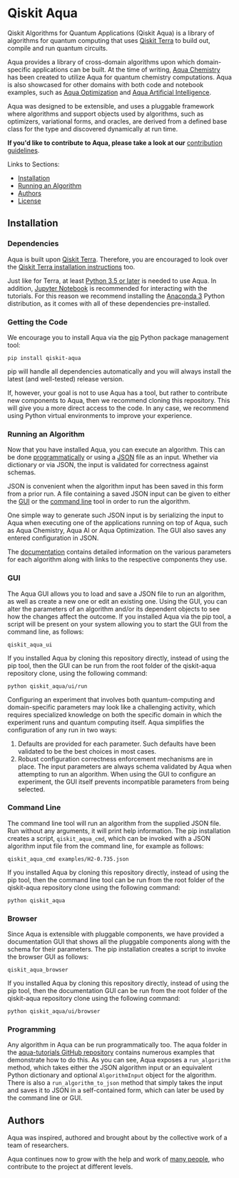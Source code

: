 # Qiskit Aqua

Qiskit Algorithms for Quantum Applications (Qiskit Aqua) is a library of algorithms for quantum computing
that uses [Qiskit Terra](https://qiskit.org/terra) to build out, compile and run quantum circuits.

Aqua provides a library of cross-domain algorithms upon which domain-specific applications can be
built. At the time of writing, [Aqua Chemistry](https://github.com/Qiskit/aqua-chemistry) has
been created to utilize Aqua for quantum chemistry computations. Aqua is also showcased for other
domains with both code and notebook examples, such as
[Aqua Optimization](https://github.com/Qiskit/aqua-tutorials/tree/master/optimization) and
[Aqua Artificial Intelligence](https://github.com/Qiskit/aqua-tutorials/tree/master/artificial_intelligence).

Aqua was designed to be extensible, and uses a pluggable framework where algorithms and support objects used
by algorithms, such as optimizers, variational forms, and oracles, are derived from a defined base class for the type and
discovered dynamically at run time.

**If you'd like to contribute to Aqua, please take a look at our**
[contribution guidelines](.github/CONTRIBUTING.rst).

Links to Sections:

* [Installation](#installation)
* [Running an Algorithm](#running-an-algorithm)
* [Authors](#authors)
* [License](#license)

## Installation

### Dependencies

Aqua is built upon [Qiskit Terra](https://qiskit.org/terra).  Therefore, you are encouraged to look over the
[Qiskit Terra installation instructions](https://github.com/Qiskit/qiskit-terra/blob/master/README.md#installation)
too.

Just like for Terra, at least [Python 3.5 or later](https://www.python.org/downloads/) is needed to use Aqua.
In addition, [Jupyter Notebook](https://jupyter.readthedocs.io/en/latest/install.html) is recommended for interacting
with the tutorials. For this reason we recommend installing the [Anaconda 3](https://www.continuum.io/downloads)
Python distribution, as it comes with all of these dependencies pre-installed.

### Getting the Code

We encourage you to install Aqua via the [pip](https://pip.pypa.io/en/stable/) Python package management tool:

```
pip install qiskit-aqua
```

pip will handle all dependencies automatically and you will always install the latest (and well-tested) release version.

If, however, your goal is not to use Aqua has a tool, but rather to contribute new components to Aqua, then we recommend 
cloning this repository.  This will give you a more direct access to the code.  In any case, we recommend using Python virtual 
environments to improve your experience.

### Running an Algorithm

Now that you have installed Aqua, you can execute an algorithm. This can be done [programmatically](#programming) or using a 
[JSON](http://json.org/) file as an input. Whether via dictionary or via JSON, the input is validated for correctness against
schemas. 
 
JSON is convenient when the algorithm input has been saved in this form from a prior run. A file containing a saved
JSON input can be given to either the [GUI](#gui) or the [command line](#command-line) tool in order to run
the algorithm.
 
One simple way to generate such JSON input is by serializing the input to Aqua when executing one of the
applications running on top of Aqua, such as Aqua Chemistry, Aqua AI or Aqua Optimization. The GUI also saves any entered 
configuration in JSON.

The [documentation](https://qiskit.org/documentation/aqua/) contains detailed information on the various parameters for each
algorithm along with links to the respective components they use.
 

### GUI

The Aqua GUI allows you to load and save a JSON file to run an algorithm, as well as create a new one or edit
an existing one. Using the GUI, you can alter the parameters of an algorithm and/or its dependent
objects to see how the changes affect the outcome. If you installed Aqua via the pip tool, a script will be present on
your system allowing you to start the GUI from the command line, as follows:

```
qiskit_aqua_ui
```

If you installed Aqua by cloning this repository directly, instead of using the pip tool, then the GUI can
be run from the root folder of the qiskit-aqua repository clone, using the following command:

```
python qiskit_aqua/ui/run
```

Configuring an experiment that involves both quantum-computing and domain-specific parameters may look like a 
challenging activity, which requires specialized knowledge on both the specific domain in which the experiment runs and
quantum computing itself. Aqua simplifies the configuration of any run in two ways:

1.  Defaults are provided for each parameter. Such defaults have been validated to be the best choices in most cases.
2.  Robust configuration correctness enforcement mechanisms are in place. The input parameters are always schema
    validated by Aqua when attempting to run an algorithm. When using the GUI to configure an experiment,
    the GUI itself prevents incompatible parameters from being selected.

### Command Line

The command line tool will run an algorithm from the supplied JSON file. Run without any arguments, it will print help
information. The pip installation creates a script, `qiskit_aqua_cmd`, which can be invoked with a JSON algorithm input file from the command line, for example as follows:

```
qiskit_aqua_cmd examples/H2-0.735.json
```

If you installed Aqua by cloning this repository directly, instead of using the pip tool, then the command line tool can be
run from the root folder of the qiskit-aqua repository clone using the following command:

```
python qiskit_aqua
```

### Browser

Since Aqua is extensible with pluggable components, we have provided a documentation GUI that shows all the
pluggable components along with the schema for their parameters. The pip installation creates a script to invoke the
browser GUI as follows:

```
qiskit_aqua_browser
```

If you installed Aqua by cloning this repository directly, instead of using the pip tool, then the documentation GUI can be 
run from the root folder of the qiskit-aqua repository clone using the following command:

```
python qiskit_aqua/ui/browser
```

### Programming

Any algorithm in Aqua can be run programmatically too. The aqua folder in the
[aqua-tutorials GitHub repository](https://github.com/Qiskit/aqua-tutorials/tree/master/aqua) contains numerous
examples that demonstrate how to do this. As you can see, Aqua exposes a `run_algorithm` method, which takes either
the JSON algorithm input or an equivalent Python dictionary and optional `AlgorithmInput` object for the algorithm.
There is also a `run_algorithm_to_json` method that simply takes the input and saves it to JSON in a self-contained form,
which can later be used by the command line or GUI.

## Authors

Aqua was inspired, authored and brought about by the collective work of a team of researchers.

Aqua continues now to grow with the help and work of [many people](./docs/CONTRIBUTORS.rst), who contribute
to the project at different levels.

